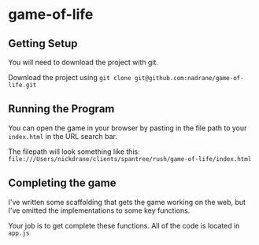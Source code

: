 # game-of-life

## Getting Setup

You will need to download the project with git.

Download the project using `git clone git@github.com:nadrane/game-of-life.git`

## Running the Program

You can open the game in your browser by pasting in the file path to your `index.html` in the URL search bar.

The filepath will look something like this: `file:///Users/nickdrane/clients/spantree/rush/game-of-life/index.html`

## Completing the game

I've written some scaffolding that gets the game working on the web, but I've omitted the implementations to some key functions.

Your job is to get complete these functions. All of the code is located in `app.js`
